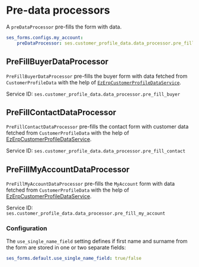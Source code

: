 # Pre-data processors

A `preDataProcessor` pre-fills the form with data.

``` yaml
ses_forms.configs.my_account:
    preDataProcessor: ses.customer_profile_data.data_processor.pre_fill_my_account 
```

## PreFillBuyerDataProcessor

`PreFillBuyerDataProcessor` pre-fills the buyer form with data fetched from `CustomerProfileData`
with the help of [`EzErpCustomerProfileDataService`](../../../customers/customers_api/customer_profile_data_components/customer_profile_data_services.md).

Service ID: `ses.customer_profile_data.data_processor.pre_fill_buyer`

## PreFillContactDataProcessor

`PreFillContactDataProcessor` pre-fills the contact form with customer data fetched from `CustomerProfileData`
with the help of [EzErpCustomerProfileDataService](../../../customers/customers_api/customer_profile_data_components/customer_profile_data_services.md).

Service ID: `ses.customer_profile_data.data_processor.pre_fill_contact`

## PreFillMyAccountDataProcessor

`PreFillMyAccountDataProcessor` pre-fills the `MyAccount` form with data fetched from `CustomerProfileData`
with the help of [EzErpCustomerProfileDataService](../../../customers/customers_api/customer_profile_data_components/customer_profile_data_services.md).

Service ID: `ses.customer_profile_data.data_processor.pre_fill_my_account`

### Configuration

The `use_single_name_field` setting defines if first name and surname from the form are stored in one or two separate fields:

``` yaml
ses_forms.default.use_single_name_field: true/false
```
